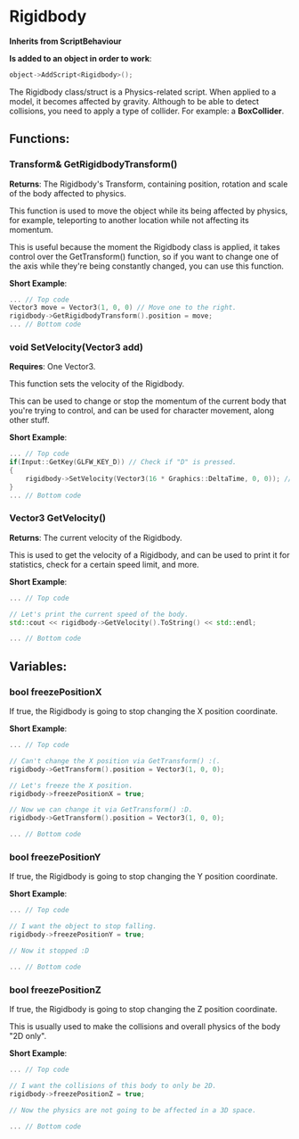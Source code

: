 # Rigidbody

**Inherits from ScriptBehaviour**

**Is added to an object in order to work**:
```cpp
object->AddScript<Rigidbody>();
```


The Rigidbody class/struct is a Physics-related script. When applied to a model, it becomes affected by gravity. Although to be able to detect collisions, you need to apply a type of collider. For example: a **BoxCollider**.

## Functions:

### Transform& GetRigidbodyTransform()

**Returns**: The Rigidbody's Transform, containing position, rotation and scale of the body affected to physics.

This function is used to move the object while its being affected by physics, for example, teleporting to another location while not affecting its momentum.

This is useful because the moment the Rigidbody class is applied, it takes control over the GetTransform() function, so if you want to change one of the axis while they're being constantly changed, you can use this function.

**Short Example**:

```cpp
... // Top code
Vector3 move = Vector3(1, 0, 0) // Move one to the right.
rigidbody->GetRigidbodyTransform().position = move;
... // Bottom code
```

### void SetVelocity(Vector3 add)

**Requires**: One Vector3.

This function sets the velocity of the Rigidbody.

This can be used to change or stop the momentum of the current body that you're trying to control, and can be used for character movement, along other stuff.

**Short Example**:

```cpp
... // Top code
if(Input::GetKey(GLFW_KEY_D)) // Check if "D" is pressed.
{
	rigidbody->SetVelocity(Vector3(16 * Graphics::DeltaTime, 0, 0)); // Move to the right.
}
... // Bottom code
```

### Vector3 GetVelocity()

**Returns**: The current velocity of the Rigidbody.

This is used to get the velocity of a Rigidbody, and can be used to print it for statistics, check for a certain speed limit, and more.

**Short Example**:

```cpp
... // Top code

// Let's print the current speed of the body.
std::cout << rigidbody->GetVelocity().ToString() << std::endl;

... // Bottom code
```

## Variables:

### bool freezePositionX

If true, the Rigidbody is going to stop changing the X position coordinate.

**Short Example**:

```cpp
... // Top code

// Can't change the X position via GetTransform() :(.
rigidbody->GetTransform().position = Vector3(1, 0, 0);

// Let's freeze the X position.
rigidbody->freezePositionX = true;

// Now we can change it via GetTransform() :D.
rigidbody->GetTransform().position = Vector3(1, 0, 0);

... // Bottom code
```

### bool freezePositionY

If true, the Rigidbody is going to stop changing the Y position coordinate.

**Short Example**:

```cpp
... // Top code

// I want the object to stop falling.
rigidbody->freezePositionY = true;

// Now it stopped :D

... // Bottom code
```

### bool freezePositionZ

If true, the Rigidbody is going to stop changing the Z position coordinate.

This is usually used to make the collisions and overall physics of the body "2D only".

**Short Example**:

```cpp
... // Top code

// I want the collisions of this body to only be 2D.
rigidbody->freezePositionZ = true;

// Now the physics are not going to be affected in a 3D space.

... // Bottom code
```
